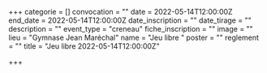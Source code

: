  +++
categorie = []
convocation = ""
date = 2022-05-14T12:00:00Z
end_date = 2022-05-14T12:00:00Z
date_inscription = ""
date_tirage = ""
description = ""
event_type = "creneau"
fiche_inscription = ""
image = ""
lieu = "Gymnase Jean Maréchal"
name = "Jeu libre "
poster = ""
reglement = ""
title = "Jeu libre 2022-05-14T12:00:00Z"

+++